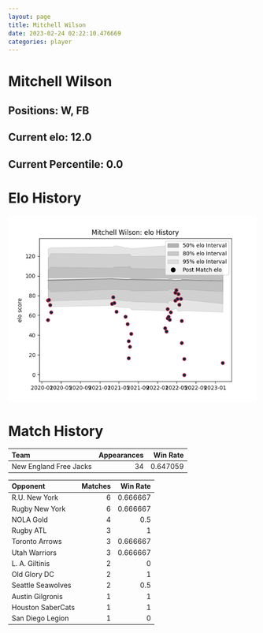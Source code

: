 ```yaml
---  
layout: page  
title: Mitchell Wilson  
date: 2023-02-24 02:22:10.476669  
categories: player  
---
```

# Mitchell Wilson

## Positions: W, FB

## Current elo: 12.0

## Current Percentile: 0.0

# Elo History


![elo history](history_MitchellWilson.png)
# Match History


| Team                   |   Appearances |   Win Rate |
|:-----------------------|--------------:|-----------:|
| New England Free Jacks |            34 |   0.647059 |

| Opponent          |   Matches |   Win Rate |
|:------------------|----------:|-----------:|
| R.U. New York     |         6 |   0.666667 |
| Rugby New York    |         6 |   0.666667 |
| NOLA Gold         |         4 |   0.5      |
| Rugby ATL         |         3 |   1        |
| Toronto Arrows    |         3 |   0.666667 |
| Utah Warriors     |         3 |   0.666667 |
| L. A. Giltinis    |         2 |   0        |
| Old Glory DC      |         2 |   1        |
| Seattle Seawolves |         2 |   0.5      |
| Austin Gilgronis  |         1 |   1        |
| Houston SaberCats |         1 |   1        |
| San Diego Legion  |         1 |   0        |